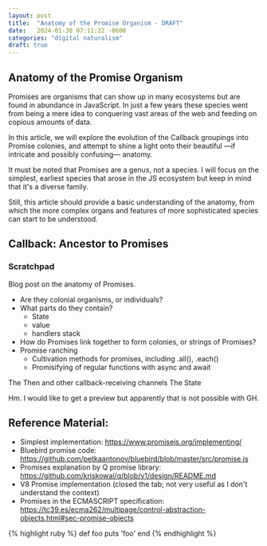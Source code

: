 ```yaml
---
layout: post
title:  "Anatomy of the Promise Organism - DRAFT"
date:   2024-01-30 07:11:22 -0600
categories: "digital naturalism"
draft: true
---
```


## Anatomy of the Promise Organism

Promises are organisms that can show up in many ecosystems but are found in abundance in JavaScript. In just a few years these species went from being a mere idea to conquering vast areas of the web and feeding on copious amounts of data.

In this article, we will explore the evolution of the Callback groupings into Promise colonies, and attempt to shine a light onto their beautiful —if intricate and possibly confusing— anatomy.

It must be noted that Promises are a genus, not a species. I will focus on the simplest, earliest species that arose in the JS ecosystem but keep in mind that it's a diverse family. 

Still, this article should provide a basic understanding of the anatomy, from which the more complex organs and features of more sophisticated species can start to be understood.

## Callback: Ancestor to Promises

### Scratchpad
Blog post on the anatomy of Promises.

* Are they colonial organisms, or individuals?
* What parts do they contain? 
	* State
	* value
	* handlers stack 
* How do Promises link together to form colonies, or strings of Promises?
* Promise ranching
	* Cultivation methods for promises, including .all(), .each()
	* Promisifying of regular functions with async and await

The Then and other callback-receiving channels
The State

Hm. I would like to get a preview but apparently that is not possible with GH.

## Reference Material:
- Simplest implementation: https://www.promisejs.org/implementing/ 
- Bluebird promise code: https://github.com/petkaantonov/bluebird/blob/master/src/promise.js
- Promises explanation by Q promise library: https://github.com/kriskowal/q/blob/v1/design/README.md
- V8 Promise implementation (closed the tab; not very useful as I don't understand the context)
- Promises in the ECMASCRIPT specification: https://tc39.es/ecma262/multipage/control-abstraction-objects.html#sec-promise-objects

{% highlight ruby %}
def foo
  puts 'foo'
end
{% endhighlight %}
